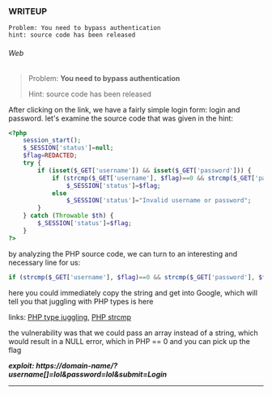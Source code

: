 ### WRITEUP

```
Problem: You need to bypass authentication
hint: source code has been released
```
###### Web ######

>Problem: **You need to bypass authentication**
>
>Hint: source code has been released

After clicking on the link, we have a fairly simple login form: login and password.
let's examine the source code that was given in the hint:
```php
<?php
    session_start();
    $_SESSION['status']=null;
    $flag=REDACTED;
    try {
        if (isset($_GET['username']) && isset($_GET['password'])) {
            if (strcmp($_GET['username'], $flag)==0 && strcmp($_GET['password'], $flag)==0)
                $_SESSION['status']=$flag;
            else
                $_SESSION['status']="Invalid username or password";
        }
    } catch (Throwable $th) {
        $_SESSION['status']=$flag;
    }
?>
```
by analyzing the PHP source code, we can turn to an interesting and necessary line for us:
```php
if (strcmp($_GET['username'], $flag)==0 && strcmp($_GET['password'], $flag)==0)
```
here you could immediately copy the string and get into Google, which will tell you that juggling with PHP types is here

links:
[PHP type juggling](https://cybernetgen.com/auth-bypass-with-php-type-juggling/), [PHP strcmp](https://blog.0daylabs.com/2015/09/21/csaw-web-200-write-up/)

the vulnerability was that we could pass an array instead of a string, which would result in a NULL error, which in PHP == 0 and you can pick up the flag

***exploit: https://domain-name/?username[]=lol&password=lol&submit=Login***

***
